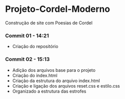 # Projeto-Cordel-Moderno
Construção de site com Poesias de Cordel

### Commit 01 - 14:21
* Criação do repositório

### Commit 02 - 15:13
* Adição dos arquivos base para o projeto
* Criação do index.html
* Criação da estrutura do arquivo index.html
* Criação e ligação dos arquivos reset.css e estilo.css
* Organizado a estrutura das estrofes
